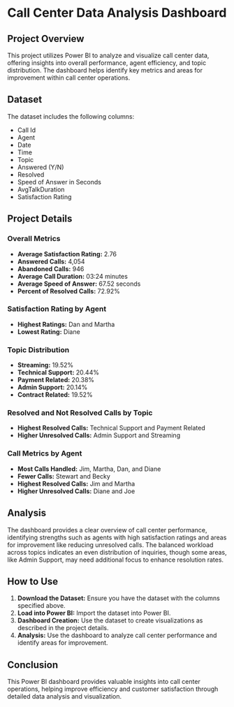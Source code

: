# Call Center Data Analysis Dashboard

## Project Overview

This project utilizes Power BI to analyze and visualize call center data, offering insights into overall performance, agent efficiency, and topic distribution. The dashboard helps identify key metrics and areas for improvement within call center operations.

## Dataset

The dataset includes the following columns:
- Call Id
- Agent
- Date
- Time
- Topic
- Answered (Y/N)
- Resolved
- Speed of Answer in Seconds
- AvgTalkDuration
- Satisfaction Rating

## Project Details

### Overall Metrics
- **Average Satisfaction Rating:** 2.76
- **Answered Calls:** 4,054
- **Abandoned Calls:** 946
- **Average Call Duration:** 03:24 minutes
- **Average Speed of Answer:** 67.52 seconds
- **Percent of Resolved Calls:** 72.92%

### Satisfaction Rating by Agent
- **Highest Ratings:** Dan and Martha
- **Lowest Rating:** Diane

### Topic Distribution
- **Streaming:** 19.52%
- **Technical Support:** 20.44%
- **Payment Related:** 20.38%
- **Admin Support:** 20.14%
- **Contract Related:** 19.52%

### Resolved and Not Resolved Calls by Topic
- **Highest Resolved Calls:** Technical Support and Payment Related
- **Higher Unresolved Calls:** Admin Support and Streaming

### Call Metrics by Agent
- **Most Calls Handled:** Jim, Martha, Dan, and Diane
- **Fewer Calls:** Stewart and Becky
- **Highest Resolved Calls:** Jim and Martha
- **Higher Unresolved Calls:** Diane and Joe

## Analysis

The dashboard provides a clear overview of call center performance, identifying strengths such as agents with high satisfaction ratings and areas for improvement like reducing unresolved calls. The balanced workload across topics indicates an even distribution of inquiries, though some areas, like Admin Support, may need additional focus to enhance resolution rates.

## How to Use

1. **Download the Dataset:** Ensure you have the dataset with the columns specified above.
2. **Load into Power BI:** Import the dataset into Power BI.
3. **Dashboard Creation:** Use the dataset to create visualizations as described in the project details.
4. **Analysis:** Use the dashboard to analyze call center performance and identify areas for improvement.

## Conclusion

This Power BI dashboard provides valuable insights into call center operations, helping improve efficiency and customer satisfaction through detailed data analysis and visualization.


